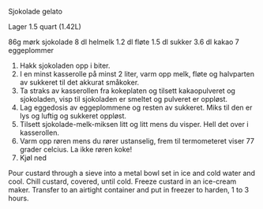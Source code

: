Sjokolade gelato

Lager 1.5 quart (1.42L)

86g mørk sjokolade
8 dl helmelk
1.2 dl fløte
1.5 dl sukker
3.6 dl kakao
7 eggeplommer

1. Hakk sjokoladen opp i biter.
1. I en minst kasserolle på minst 2 liter, varm opp melk, fløte og halvparten av sukkeret til det akkurat småkoker.
1. Ta straks av kasserollen fra kokeplaten og tilsett kakaopulveret og sjokoladen, visp til sjokoladen er smeltet og pulveret er oppløst.
1. Lag eggedosis av eggeplommene og resten av sukkeret. Miks til den er lys og luftig og sukkeret oppløst.
1. Tilsett sjokolade-melk-miksen litt og litt mens du visper. Hell det over i kasserollen.
1. Varm opp røren mens du rører ustanselig, frem til termometeret viser 77 grader celcius. La ikke røren koke!
1. Kjøl ned

Pour custard through a sieve into a metal bowl set in ice and cold water and cool. Chill custard, covered, until cold.
Freeze custard in an ice-cream maker. Transfer to an airtight container and put in freezer to harden, 1 to 3 hours.
